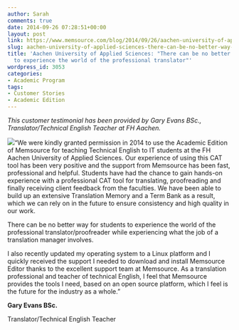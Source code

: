 ```yaml
---
author: Sarah
comments: true
date: 2014-09-26 07:28:51+00:00
layout: post
link: https://www.memsource.com/blog/2014/09/26/aachen-university-of-applied-sciences-there-can-be-no-better-way-for-students-to-experience-the-world-of-the-professional-translator/
slug: aachen-university-of-applied-sciences-there-can-be-no-better-way-for-students-to-experience-the-world-of-the-professional-translator
title: 'Aachen University of Applied Sciences: "There can be no better way for students
  to experience the world of the professional translator"'
wordpress_id: 3053
categories:
- Academic Program
tags:
- Customer Stories
- Academic Edition
---
```


_This customer testimonial has been provided by Gary Evans BSc., Translator/Technical English Teacher at FH Aachen._

[![](/wp-content/uploads/2014/09/Logo_FH_Aachen-300x110.jpg)](http://www.fh-aachen.de/en/)“We were kindly granted permission in 2014 to use the Academic Edition of Memsource for teaching Technical English to IT students at the FH Aachen University of Applied Sciences. Our experience of using this CAT tool has been very positive and the support from Memsource has been fast, professional and helpful.<!-- more --> Students have had the chance to gain hands-on experience with a professional CAT tool for translating, proofreading and finally receiving client feedback from the faculties. We have been able to build up an extensive Translation Memory and a Term Bank as a result, which we can rely on in the future to ensure consistency and high quality in our work.

There can be no better way for students to experience the world of the professional translator/proofreader while experiencing what the job of a translation manager involves.

I also recently updated my operating system to a Linux platform and I quickly received the support I needed to download and install Memsource Editor thanks to the excellent support team at Memsource. As a translation professional and teacher of technical English, I feel that Memsource provides the tools I need, based on an open source platform, which I feel is the future for the industry as a whole.”

**Gary Evans BSc.**

Translator/Technical English Teacher

